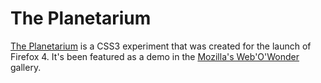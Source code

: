 The Planetarium
===============

[The Planetarium][demo_url] is a CSS3 experiment that was created for the launch of Firefox 4. It's been featured as a demo in the [Mozilla's Web'O'Wonder][wow_url] gallery.

[wow_url]: http://demos.mozilla.org
[demo_url]: http://mozillademos.org/demos/planetarium/demo.html